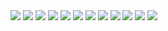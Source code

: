 
<img src="Bill.jpeg">
<img src="Dragan.jpeg">
<img src="Furniture.jpeg">
<img src="How to Prepare for your Photoshoot Corporate.png">
<img src="JJ.jpeg">
<img src="Karl.jpeg">
<img src="Kristine.jpeg">
<img src="Rich.jpeg">
<img src="Sammy.jpeg">
<img src="Stephanie1.jpeg">
<img src="Stephanie2.jpg">
<img src="readme.md">
